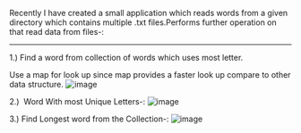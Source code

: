 Recently I have created a small application which reads words from a given directory which contains multiple .txt files.Performs further operation on that read data from files-:&nbsp;

* * *

1.) Find a word from collection of words which uses most letter.

Use a map for look up since map provides a faster look up compare to other data structure.
![image](https://78.media.tumblr.com/41a4f1720b653cb9649170f2d22bfc5e/tumblr_inline_nooimrAnmD1qgv1ep_540.png)

2.) &nbsp;Word With most Unique Letters-:
![image](https://78.media.tumblr.com/28a70a474d951baa67fbd168782d6eef/tumblr_inline_nooiz9dDLF1qgv1ep_540.png)

3.) Find Longest word from the Collection-:
![image](https://78.media.tumblr.com/ed23ebb87f226e86d33606e0d3f49e02/tumblr_inline_nooj1zSAPc1qgv1ep_540.png)